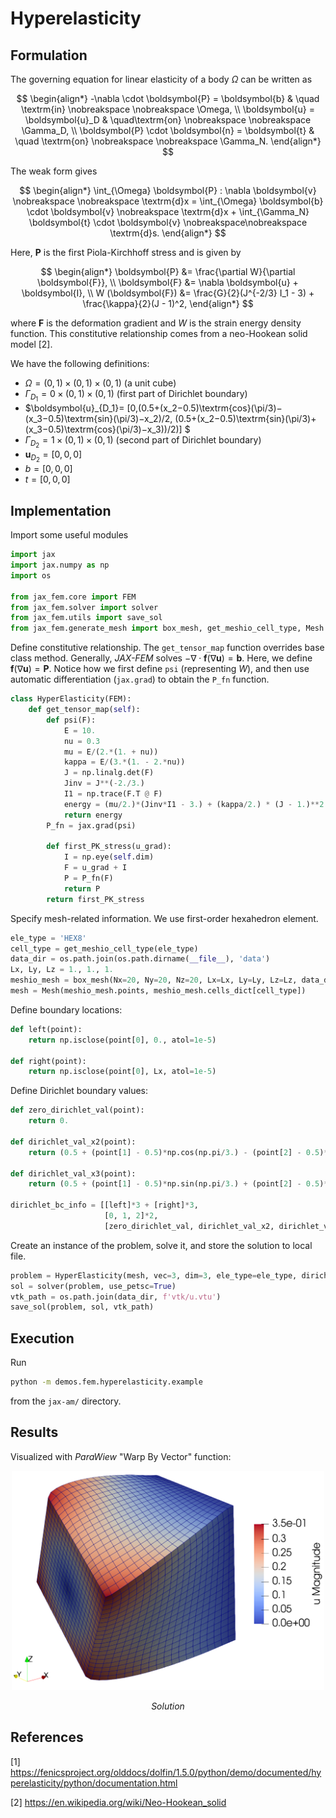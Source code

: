 # Hyperelasticity

## Formulation

The governing equation for linear elasticity of a body $\Omega$ can be written as

$$
\begin{align*}
    -\nabla \cdot \boldsymbol{P}  = \boldsymbol{b} & \quad \textrm{in}  \nobreakspace \nobreakspace \Omega, \\
    \boldsymbol{u} = \boldsymbol{u}_D &  \quad\textrm{on} \nobreakspace \nobreakspace \Gamma_D,  \\
    \boldsymbol{P}  \cdot \boldsymbol{n} = \boldsymbol{t}  & \quad \textrm{on} \nobreakspace \nobreakspace \Gamma_N.
\end{align*}
$$

The weak form gives

$$
\begin{align*}
\int_{\Omega}  \boldsymbol{P} : \nabla \boldsymbol{v} \nobreakspace \nobreakspace \textrm{d}x = \int_{\Omega} \boldsymbol{b}  \cdot \boldsymbol{v} \nobreakspace \textrm{d}x + \int_{\Gamma_N} \boldsymbol{t} \cdot \boldsymbol{v} \nobreakspace\nobreakspace \textrm{d}s.
\end{align*}
$$

Here, $\boldsymbol{P}$ is the first Piola-Kirchhoff stress and is given by

$$
\begin{align*} 
    \boldsymbol{P} &= \frac{\partial W}{\partial \boldsymbol{F}},  \\
    \boldsymbol{F} &= \nabla \boldsymbol{u} + \boldsymbol{I},  \\
    W (\boldsymbol{F}) &= \frac{G}{2}(J^{-2/3} I_1 - 3) + \frac{\kappa}{2}(J - 1)^2,
\end{align*}
$$

where $\boldsymbol{F}$ is the deformation gradient and $W$ is the strain energy density function. This constitutive relationship comes from a neo-Hookean solid model [2].


We have the following definitions:
* $\Omega=(0,1)\times(0,1)\times(0,1)$ (a unit cube)
* $\Gamma_{D_1}=0\times(0,1)\times(0,1)$ (first part of Dirichlet boundary)
* $\boldsymbol{u}_{D_1}= [0,(0.5+(x_2−0.5)\textrm{cos}(\pi/3)−(x_3−0.5)\textrm{sin}(\pi/3)−x_2)/2, (0.5+(x_2−0.5)\textrm{sin}(\pi/3)+(x_3−0.5)\textrm{cos}(\pi/3)−x_3))/2)] $
* $\Gamma_{D_2}=1\times(0,1)\times(0,1)$ (second part of Dirichlet boundary)
* $\boldsymbol{u}_{D_2}=[0,0,0]$ 
* $b=[0, 0, 0]$
* $t=[0, 0, 0]$


## Implementation

Import some useful modules

```python
import jax
import jax.numpy as np
import os

from jax_fem.core import FEM
from jax_fem.solver import solver
from jax_fem.utils import save_sol
from jax_fem.generate_mesh import box_mesh, get_meshio_cell_type, Mesh
```

Define constitutive relationship. The `get_tensor_map` function overrides base class method. Generally, *JAX-FEM* solves $-\nabla \cdot \boldsymbol{f}(\nabla \boldsymbol{u}) = \boldsymbol{b}$. Here, we define $\boldsymbol{f}(\nabla \boldsymbol{u})=\boldsymbol{P}$. Notice how we first define `psi` (representing $W$), and then use automatic differentiation (`jax.grad`) to obtain the `P_fn` function.
```python
class HyperElasticity(FEM):
    def get_tensor_map(self):
        def psi(F):
            E = 10.
            nu = 0.3
            mu = E/(2.*(1. + nu))
            kappa = E/(3.*(1. - 2.*nu))
            J = np.linalg.det(F)
            Jinv = J**(-2./3.)
            I1 = np.trace(F.T @ F)
            energy = (mu/2.)*(Jinv*I1 - 3.) + (kappa/2.) * (J - 1.)**2.
            return energy
        P_fn = jax.grad(psi)

        def first_PK_stress(u_grad):
            I = np.eye(self.dim)
            F = u_grad + I
            P = P_fn(F)
            return P
        return first_PK_stress
```

Specify mesh-related information. We use first-order hexahedron element.
```python
ele_type = 'HEX8'
cell_type = get_meshio_cell_type(ele_type)
data_dir = os.path.join(os.path.dirname(__file__), 'data')
Lx, Ly, Lz = 1., 1., 1.
meshio_mesh = box_mesh(Nx=20, Ny=20, Nz=20, Lx=Lx, Ly=Ly, Lz=Lz, data_dir=data_dir, ele_type=ele_type)
mesh = Mesh(meshio_mesh.points, meshio_mesh.cells_dict[cell_type])
```

Define boundary locations:
```python
def left(point):
    return np.isclose(point[0], 0., atol=1e-5)

def right(point):
    return np.isclose(point[0], Lx, atol=1e-5)
```

Define Dirichlet boundary values:
```python
def zero_dirichlet_val(point):
    return 0.

def dirichlet_val_x2(point):
    return (0.5 + (point[1] - 0.5)*np.cos(np.pi/3.) - (point[2] - 0.5)*np.sin(np.pi/3.) - point[1])/2.

def dirichlet_val_x3(point):
    return (0.5 + (point[1] - 0.5)*np.sin(np.pi/3.) + (point[2] - 0.5)*np.cos(np.pi/3.) - point[2])/2.

dirichlet_bc_info = [[left]*3 + [right]*3, 
                     [0, 1, 2]*2, 
                     [zero_dirichlet_val, dirichlet_val_x2, dirichlet_val_x3] + [zero_dirichlet_val]*3]
```

Create an instance of the problem, solve it, and store the solution to local file.
```python
problem = HyperElasticity(mesh, vec=3, dim=3, ele_type=ele_type, dirichlet_bc_info=dirichlet_bc_info)
sol = solver(problem, use_petsc=True)
vtk_path = os.path.join(data_dir, f'vtk/u.vtu')
save_sol(problem, sol, vtk_path)
```

## Execution
Run
```bash
python -m demos.fem.hyperelasticity.example
```
from the `jax-am/` directory.


## Results

Visualized with *ParaWiew* "Warp By Vector" function:

<p align="middle">
  <img src="materials/sol.png" width="500" />
</p>
<p align="middle">
    <em >Solution</em>
</p>

## References

[1] https://fenicsproject.org/olddocs/dolfin/1.5.0/python/demo/documented/hyperelasticity/python/documentation.html

[2] https://en.wikipedia.org/wiki/Neo-Hookean_solid